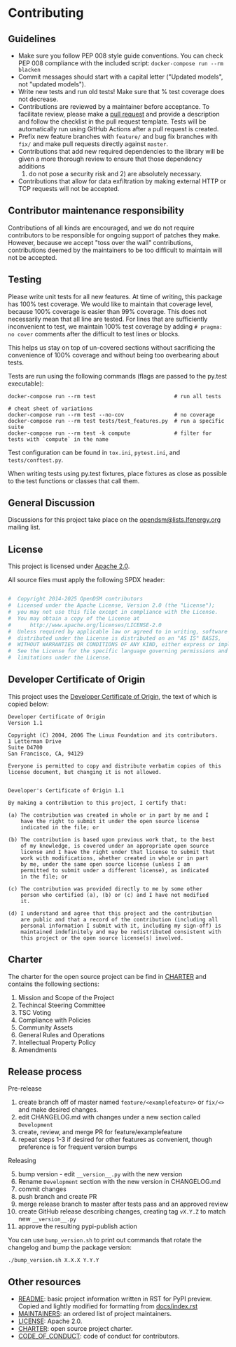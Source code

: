 Contributing
============

Guidelines
----------

* Make sure you follow PEP 008 style guide conventions. You can check PEP 008
  compliance with the included script: `docker-compose run --rm blacken`
* Commit messages should start with a capital letter ("Updated models", not "updated models").
* Write new tests and run old tests! Make sure that % test coverage does not decrease.
* Contributions are reviewed by a maintainer before acceptance. To facilitate
  review, please make a [pull request](https://github.com/opendsm/opendsm/pulls/new)
  and provide a description and follow the checklist in the pull request template.
  Tests will be automatically run using GitHub Actions after a pull request is created.
* Prefix new feature branches with `feature/` and bug fix branches with `fix/`
  and make pull requests directly against `master`.
* Contributions that add new required dependencies to the library will be
  given a more thorough review to ensure that those dependency additions
  1) do not pose a security risk and 2) are absolutely necessary.
* Contributions that allow for data exfiltration by making external HTTP or TCP
  requests will not be accepted.

Contributor maintenance responsibility
--------------------------------------

Contributions of all kinds are encouraged, and we do not require contributors
to be responsible for ongoing support of patches they make. However, because
we accept "toss over the wall" contributions, contributions deemed by the
maintainers to be too difficult to maintain will not be accepted.

Testing
-------

Please write unit tests for all new features. At time of writing, this
package has 100% test coverage. We would like to maintain that coverage level,
because 100% coverage is easier than 99% coverage. This does not necessarily
mean that all line are tested. For lines that are sufficiently inconvenient to
test, we maintain 100% test coverage by adding `# pragma: no cover` comments
after the difficult to test lines or blocks.

This helps us stay on top of un-covered sections without sacrificing the
convenience of 100% coverage and without being too overbearing about tests.

Tests are run using the following commands (flags are passed to the py.test
executable):

```
docker-compose run --rm test                         # run all tests

# cheat sheet of variations
docker-compose run --rm test --no-cov                # no coverage
docker-compose run --rm test tests/test_features.py  # run a specific suite
docker-compose run --rm test -k compute              # filter for tests with `compute` in the name
```

Test configuration can be found in `tox.ini`, `pytest.ini`, and `tests/conftest.py`.

When writing tests using py.test fixtures, place fixtures as close as possible
to the test functions or classes that call them.

General Discussion
------------------

Discussions for this project take place on the
[opendsm@lists.lfenergy.org](https://lists.lfenergy.org/g/opendsm/)
mailing list.

License
-------

This project is licensed under [Apache 2.0](LICENSE).

All source files must apply the following SPDX header:

``` python

#  Copyright 2014-2025 OpenDSM contributors
#  Licensed under the Apache License, Version 2.0 (the "License");
#  you may not use this file except in compliance with the License.
#  You may obtain a copy of the License at
#      http://www.apache.org/licenses/LICENSE-2.0
#  Unless required by applicable law or agreed to in writing, software
#  distributed under the License is distributed on an "AS IS" BASIS,
#  WITHOUT WARRANTIES OR CONDITIONS OF ANY KIND, either express or implied.
#  See the License for the specific language governing permissions and
#  limitations under the License.
```

Developer Certificate of Origin
-------------------------------

This project uses the
[Developer Certificate of Origin](https://developercertificate.org/),
the text of which is copied below:

```
Developer Certificate of Origin
Version 1.1

Copyright (C) 2004, 2006 The Linux Foundation and its contributors.
1 Letterman Drive
Suite D4700
San Francisco, CA, 94129

Everyone is permitted to copy and distribute verbatim copies of this
license document, but changing it is not allowed.


Developer's Certificate of Origin 1.1

By making a contribution to this project, I certify that:

(a) The contribution was created in whole or in part by me and I
    have the right to submit it under the open source license
    indicated in the file; or

(b) The contribution is based upon previous work that, to the best
    of my knowledge, is covered under an appropriate open source
    license and I have the right under that license to submit that
    work with modifications, whether created in whole or in part
    by me, under the same open source license (unless I am
    permitted to submit under a different license), as indicated
    in the file; or

(c) The contribution was provided directly to me by some other
    person who certified (a), (b) or (c) and I have not modified
    it.

(d) I understand and agree that this project and the contribution
    are public and that a record of the contribution (including all
    personal information I submit with it, including my sign-off) is
    maintained indefinitely and may be redistributed consistent with
    this project or the open source license(s) involved.
```

Charter
-------

The charter for the open source project can be find in [CHARTER](CHARTER) and
contains the following sections:

1. Mission and Scope of the Project
2. Techincal Steering Committee
3. TSC Voting
4. Compliance with Policies
5. Community Assets
6. General Rules and Operations
7. Intellectual Property Policy
8. Amendments

Release process
---------------

Pre-release

1. create branch off of master named `feature/<examplefeature>` or `fix/<>` and make desired changes.
2. edit CHANGELOG.md with changes under a new section called `Development`
3. create, review, and merge PR for feature/examplefeature
4. repeat steps 1-3 if desired for other features as convenient, though preference is for frequent version bumps

Releasing

5. bump version - edit `__version__.py` with the new version
6. Rename `Development` section with the new version in CHANGELOG.md
7. commit changes
8. push branch and create PR
9. merge release branch to master after tests pass and an approved review
10. create GitHub release describing changes, creating tag `vX.Y.Z` to match new `__version__.py`
11. approve the resulting pypi-publish action

You can use `bump_version.sh` to print out commands that rotate the changelog and bump the package version:

```
./bump_version.sh X.X.X Y.Y.Y
```

Other resources
---------------

- [README](README.rst): basic project information written in RST for PyPI preview.
  Copied and lightly modified for formatting from [docs/index.rst](docs/index.rst)
- [MAINTAINERS](MAINTAINERS.md): an ordered list of project maintainers.
- [LICENSE](LICENSE): Apache 2.0.
- [CHARTER](CHARTER): open source project charter.
- [CODE_OF_CONDUCT](CODE_OF_CONDUCT.md): code of conduct for contributors.
